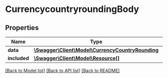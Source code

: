 # CurrencycountryroundingBody

## Properties
Name | Type | Description | Notes
------------ | ------------- | ------------- | -------------
**data** | [**\Swagger\Client\Model\CurrencyCountryRounding**](CurrencyCountryRounding.md) |  | [optional] 
**included** | [**\Swagger\Client\Model\Resource[]**](Resource.md) |  | [optional] 

[[Back to Model list]](../../README.md#documentation-for-models) [[Back to API list]](../../README.md#documentation-for-api-endpoints) [[Back to README]](../../README.md)

